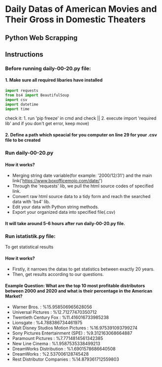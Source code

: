 # Daily Datas of American Movies and Their Gross in Domestic Theaters
## Python Web Scrapping
## Instructions

### Before running daily-00-20.py file:

#### 1. Make sure all required libaries have installed
```python
import requests
from bs4 import BeautifulSoup
import csv
import datetime
import time
```
check it: 1. run 'pip freeze' in cmd and check || 2. execute import 'required lib' and if you don't get error, keep move)

#### 2. Define a path which speacial for you computer on line 29 for your .csv file to be created 

### Run daily-00-20.py

#### How it works?
* Merging string date variable(for example: '2000/12/31') and the main link('https://www.boxofficemojo.com/date/')
* Through the 'requests' lib, we pull the html source codes of specified link.
* Convert raw html source data to a tidy form and reach the searched data with 'bs4' lib.
* Edit your data with Python string methods.
* Export your organized data into specified file(.csv)

#### It will take around 5-6 hours after run daily-00-20.py file.

### Run istatistik.py file:
To get statistical results
#### How it works?
* Firstly, it narrows the datas to get statistics between exactly 20 years.
* Then, get results according to our questions.
#### Example Question: What are the top 10 most profitable distributors between 2000 and 2020 and what is their percentage in the American Market?

* Warner Bros. : %15.958506965628056
* Universal Pictures : %12.71277470350712
* Twentieth Century Fox : %11.416016733985238
* Lionsgate : %4.788386734461975
* Walt Disney Studios Motion Pictures : %16.975391093799274
* Sony Pictures Entertainment (SPE) : %9.312163068664887
* Paramount Pictures : %7.7714814561342385
* New Line Cinema : %1.9587535338499213
* DreamWorks Distribution : %1.6901578686640508
* DreamWorks : %2.537006128745428
* Rest Distributor Companies : %14.879361712559803
